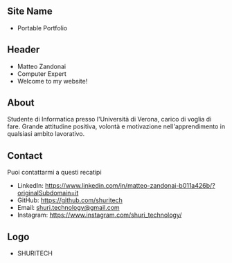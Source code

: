 ## Site Name
- Portable Portfolio

## Header
- Matteo Zandonai 
- Computer Expert
- Welcome to my website!

## About
Studente di Informatica presso l'Università  di Verona, carico di voglia di fare. Grande attitudine positiva, volontà e motivazione nell'apprendimento in qualsiasi ambito lavorativo.

## Contact
Puoi contattarmi a questi recatipi
- LinkedIn: https://www.linkedin.com/in/matteo-zandonai-b011a426b/?originalSubdomain=it
- GitHub: https://github.com/shuritech
- Email: shuri.technology@gmail.com
- Instagram: https://www.instagram.com/shuri_technology/

## Logo
- SHURITECH